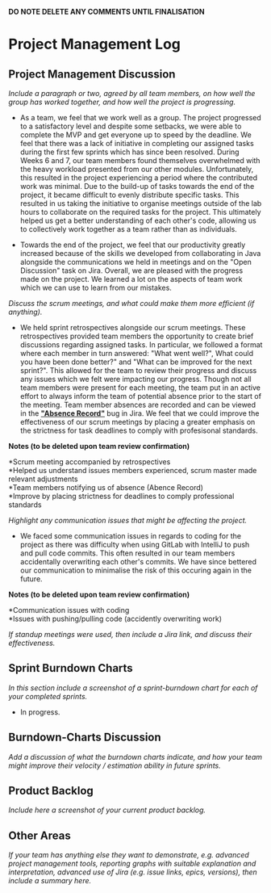 **DO NOTE DELETE ANY COMMENTS UNTIL FINALISATION**
# Project Management Log

## Project Management Discussion

*Include a paragraph or two, agreed by all team members, on how well the group has worked together, and how well the project is progressing.*

* As a team, we feel that we work well as a group. The project progressed to a satisfactory level and despite some setbacks, we were able to complete the MVP and get everyone up to speed by the deadline. We feel that there was a lack of initiative in completing our assigned tasks during the first few sprints which has since been resolved. During Weeks 6 and 7, our team members found themselves overwhelmed with the heavy workload presented from our other modules. Unfortunately, this resulted in the project experiencing a period where the contributed work was minimal. Due to the build-up of tasks towards the end of the project, it became difficult to evenly distribute specific tasks. This resulted in us taking the initiative to organise meetings outside of the lab hours to collaborate on the required tasks for the project. This ultimately helped us get a better understanding of each other's code, allowing us to collectively work together as a team rather than as individuals.

* Towards the end of the project, we feel that our productivity greatly increased because of the skills we developed from collaborating in Java alongside the communications we held in meetings and on the "Open Discussion" task on Jira. Overall, we are pleased with the progress made on the project. We learned a lot on the aspects of team work which we can use to learn from our mistakes.


*Discuss the scrum meetings, and what could make them more efficient (if anything).*

* We held sprint retrospectives alongside our scrum meetings. These retrospectives provided team members the opportunity to create brief discussions regarding assigned tasks. In particular, we followed a format where each member in turn answered: "What went well?", What could you have been done better?" and "What can be improved for the next sprint?". This allowed for the team to review their progress and discuss any issues which we felt were impacting our progress. Though not all team members were present for each meeting, the team put in an active effort to always inform the team of potential absence prior to the start of the meeting. Team member absences are recorded and can be viewed in the **["Absence Record"](https://cseejira.essex.ac.uk/browse/CE291T21-30)** bug in Jira. We feel that we could improve the effectiveness of our scrum meetings by placing a greater emphasis on the strictness for task deadlines to comply with profesisonal standards. 

**Notes (to be deleted upon team review confirmation)**

*Scrum meeting accompanied by retrospectives    
*Helped us understand issues members experienced, scrum master made relevant adjustments    
*Team members notifying us of absence (Abence Record)   
*Improve by placing strictness for deadlines to comply professional standards   


*Highlight any communication issues that might be affecting the project.*

* We faced some communication issues in regards to coding for the project as there was difficulty when using GitLab with IntelliJ to push and pull code commits. This often resulted in our team members accidentally overwriting each other's commits. We have since bettered our communication to minimalise the risk of this occuring again in the future.  

**Notes (to be deleted upon team review confirmation)**

*Communication issues with coding   
*Issues with pushing/pulling code (accidently overwriting work) 


*If standup meetings were used, then include a Jira link, and discuss their effectiveness.*


## Sprint Burndown Charts

*In this section include a screenshot of a sprint-burndown chart for each of your completed sprints.*
* In progress.

## Burndown-Charts Discussion
*Add a discussion of what the burndown charts indicate, and how your team might improve their velocity / estimation ability in future sprints.*

## Product Backlog
*Include here a screenshot of your current product backlog.*

## Other Areas
*If your team has anything else they want to demonstrate, e.g. advanced project management tools, reporting graphs with suitable explanation and interpretation, advanced use of Jira (e.g. issue links, epics, versions), then include a summary here.*
